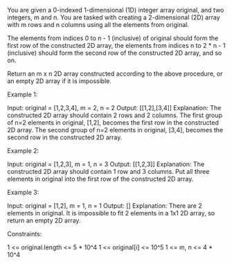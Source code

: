 You are given a 0-indexed 1-dimensional (1D) integer array original, and two
integers, m and n. You are tasked with creating a 2-dimensional (2D) array
with  m rows and n columns using all the elements from original.

The elements from indices 0 to n - 1 (inclusive) of original should form the
first row of the constructed 2D array, the elements from indices n to 2 * n -
1 (inclusive) should form the second row of the constructed 2D array, and so
on.

Return an m x n 2D array constructed according to the above procedure, or an
empty 2D array if it is impossible.


Example 1:


Input: original = [1,2,3,4], m = 2, n = 2
Output: [[1,2],[3,4]]
Explanation: The constructed 2D array should contain 2 rows and 2 columns.
The first group of n=2 elements in original, [1,2], becomes the first row in
the constructed 2D array.
The second group of n=2 elements in original, [3,4], becomes the second row
in the constructed 2D array.


Example 2:


Input: original = [1,2,3], m = 1, n = 3
Output: [[1,2,3]]
Explanation: The constructed 2D array should contain 1 row and 3 columns.
Put all three elements in original into the first row of the constructed 2D
array.


Example 3:


Input: original = [1,2], m = 1, n = 1
Output: []
Explanation: There are 2 elements in original.
It is impossible to fit 2 elements in a 1x1 2D array, so return an empty 2D
array.



Constraints:


1 <= original.length <= 5 * 10^4
1 <= original[i] <= 10^5
1 <= m, n <= 4 * 10^4




